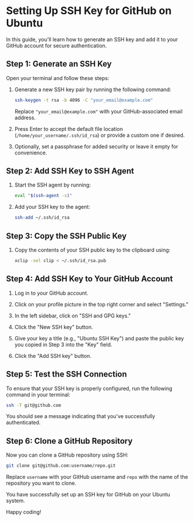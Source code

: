 # Setting Up SSH Key for GitHub on Ubuntu

In this guide, you'll learn how to generate an SSH key and add it to your GitHub account for secure authentication.

## Step 1: Generate an SSH Key

Open your terminal and follow these steps:

1. Generate a new SSH key pair by running the following command:

   ```bash
   ssh-keygen -t rsa -b 4096 -C "your_email@example.com"
   ```

   Replace `"your_email@example.com"` with your GitHub-associated email address.

2. Press Enter to accept the default file location (`/home/your_username/.ssh/id_rsa`) or provide a custom one if desired.

3. Optionally, set a passphrase for added security or leave it empty for convenience.

## Step 2: Add SSH Key to SSH Agent

1. Start the SSH agent by running:
   ```bash
   eval "$(ssh-agent -s)"
   ```

2. Add your SSH key to the agent:
   ```bash
   ssh-add ~/.ssh/id_rsa
   ```

## Step 3: Copy the SSH Public Key

1. Copy the contents of your SSH public key to the clipboard using:
   ```bash
   xclip -sel clip < ~/.ssh/id_rsa.pub
   ```

## Step 4: Add SSH Key to Your GitHub Account

1. Log in to your GitHub account.

2. Click on your profile picture in the top right corner and select "Settings."

3. In the left sidebar, click on "SSH and GPG keys."

4. Click the "New SSH key" button.

5. Give your key a title (e.g., "Ubuntu SSH Key") and paste the public key you copied in Step 3 into the "Key" field.

6. Click the "Add SSH key" button.

## Step 5: Test the SSH Connection

To ensure that your SSH key is properly configured, run the following command in your terminal:

```bash
ssh -T git@github.com
```

You should see a message indicating that you've successfully authenticated.

## Step 6: Clone a GitHub Repository

Now you can clone a GitHub repository using SSH:

```bash
git clone git@github.com:username/repo.git
```

Replace `username` with your GitHub username and `repo` with the name of the repository you want to clone.

You have successfully set up an SSH key for GitHub on your Ubuntu system.

Happy coding!
